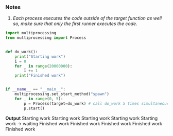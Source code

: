 ### Notes
1. *Each process executes the code outside of the target function as well so, make sure that only the first runner executes the code.*

```python
import multiprocessing
from multiprocessing import Process

  
def do_work():
    print("Starting work")
    i = 0
    for _ in range(20000000):
        i += 1
    print("Finished work")


if __name__ == "__main__":
    multiprocessing.set_start_method("spawn")
    for _ in range(0, 5):
        p = Process(target=do_work) # call do_work 5 times simultaneously
        p.start()
```
**Output**
Starting work
Starting work
Starting work
Starting work
Starting work
-> waiting
Finished work
Finished work
Finished work
Finished work
Finished work